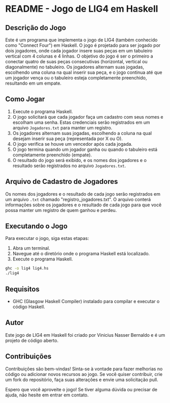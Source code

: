 # README - Jogo de LIG4 em Haskell

## Descrição do Jogo
Este é um programa que implementa o jogo de LIG4 (também conhecido como "Connect Four") em Haskell. O jogo é projetado para ser jogado por dois jogadores, onde cada jogador insere suas peças em um tabuleiro vertical com 4 colunas e 4 linhas. O objetivo do jogo é ser o primeiro a conectar quatro de suas peças consecutivas (horizontal, vertical ou diagonalmente) no tabuleiro. Os jogadores alternam suas jogadas, escolhendo uma coluna na qual inserir sua peça, e o jogo continua até que um jogador vença ou o tabuleiro esteja completamente preenchido, resultando em um empate.

## Como Jogar
1. Execute o programa Haskell.
2. O jogo solicitará que cada jogador faça um cadastro com seus nomes e escolham uma senha. Estas credenciais serão registrados em um arquivo `Jogadores.txt` para manter um registro.
3. Os jogadores alternam suas jogadas, escolhendo a coluna na qual desejam inserir sua peça (representada por X ou O).
4. O jogo verifica se houve um vencedor após cada jogada.
5. O jogo termina quando um jogador ganha ou quando o tabuleiro está completamente preenchido (empate).
6. O resultado do jogo será exibido, e os nomes dos jogadores e o resultado serão registrados no arquivo `Jogadores.txt`.

## Arquivo de Cadastro de Jogadores
Os nomes dos jogadores e o resultado de cada jogo serão registrados em um arquivo `.txt` chamado "registro_jogadores.txt". O arquivo conterá informações sobre os jogadores e o resultado de cada jogo para que você possa manter um registro de quem ganhou e perdeu.

## Executando o Jogo
Para executar o jogo, siga estas etapas:

1. Abra um terminal.
2. Navegue até o diretório onde o programa Haskell está localizado.
3. Execute o programa Haskell.

```bash
ghc -o lig4 lig4.hs
./lig4
```

## Requisitos
- GHC (Glasgow Haskell Compiler) instalado para compilar e executar o código Haskell.

## Autor
Este jogo de LIG4 em Haskell foi criado por Vinicius Nasser Bernaldo e é um projeto de código aberto.

## Contribuições
Contribuições são bem-vindas! Sinta-se à vontade para fazer melhorias no código ou adicionar novos recursos ao jogo. Se você quiser contribuir, crie um fork do repositório, faça suas alterações e envie uma solicitação pull.

Espero que você aproveite o jogo! Se tiver alguma dúvida ou precisar de ajuda, não hesite em entrar em contato.
